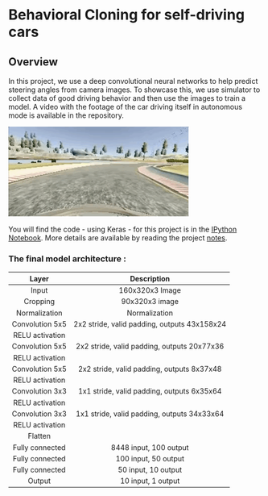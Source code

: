 # Behavioral Cloning for self-driving cars

[//]: # (Image References)

[video_gif]: ./data/final_video.gif "Final video gif"
[loss]: ./data/loss.png "loss per epochs"


## Overview


In this project, we use a deep convolutional neural networks to help predict steering angles from camera images. To showcase this, we use simulator to collect data of good driving behavior and then use the images to train a model. A video with the footage of the car driving itself in autonomous mode is available in the repository.

![alt text][video_gif] 

You will find the code - using Keras - for this project is in the [IPython Notebook](https://github.com/itismouad/behavioral_cloning/blob/master/Behavioral%20Cloning.ipynb). More details are available by reading the project [notes](https://github.com/itismouad/behavioral_cloning/blob/master/writeup_report.md).

 

### The final model architecture :


| Layer         		| Description    	        					| 
|:---------------------:|:---------------------------------------------:| 
| Input         		| 160x320x3 Image                 	   			| 
| Cropping         		| 90x320x3 image                 	   			| 
| Normalization     	| Normalization		                            |
| Convolution 5x5     	| 2x2 stride, valid padding, outputs 43x158x24 	|
| RELU activation		|												|
| Convolution 5x5	    | 2x2 stride, valid padding, outputs 20x77x36   |
| RELU activation       |                                               |
| Convolution 5x5	    | 2x2 stride, valid padding, outputs 8x37x48    |
| RELU activation       |                                               |
| Convolution 3x3	    | 1x1 stride, valid padding, outputs 6x35x64    |
| RELU activation       |                                               |
| Convolution 3x3	    | 1x1 stride, valid padding, outputs 34x33x64   |
| RELU activation       |                                               |
| Flatten               |                                               |
| Fully connected		| 8448 input, 100 output     					|
| Fully connected		| 100 input, 50 output     				     	|
| Fully connected		| 50 input, 10 output     				     	|
| Output         		| 10 input, 1 output     				     	|